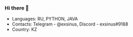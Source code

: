 ### Hi there 👋
- Languages: RU, PYTHON, JAVA
- Contacts: Telegram - @exsinus, Discord - exsinus#9188
- Country: KZ
